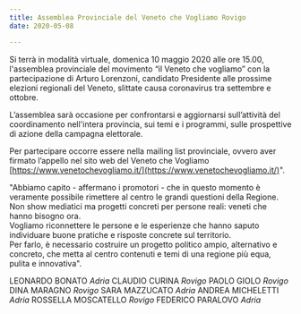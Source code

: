 ```yaml
---  
title: Assemblea Provinciale del Veneto che Vogliamo Rovigo
date: 2020-05-08

---
```


Si terrà in modalità virtuale, domenica 10 maggio 2020 alle ore 15.00, l'assemblea provinciale del movimento “il Veneto che vogliamo” con la partecipazione di Arturo Lorenzoni, candidato Presidente alle prossime elezioni regionali del Veneto, slittate causa coronavirus tra settembre e ottobre.  
  
L’assemblea sarà occasione per confrontarsi e aggiornarsi sull’attività del coordinamento nell'intera provincia, sui temi e i programmi, sulle prospettive di azione della campagna elettorale.  
  
Per partecipare occorre essere nella mailing list provinciale, ovvero aver firmato l’appello nel sito web del Veneto che Vogliamo [https://www.venetochevogliamo.it/](https://www.venetochevogliamo.it/)".  
  
"Abbiamo capito - affermano i promotori - che in questo momento è veramente possibile rimettere al centro le grandi questioni della Regione. Non show mediatici ma progetti concreti per persone reali: veneti che hanno bisogno ora.  
Vogliamo riconnettere le persone e le esperienze che hanno saputo individuare buone pratiche e risposte concrete sul territorio.  
Per farlo, è necessario costruire un progetto politico ampio, alternativo e concreto, che metta al centro contenuti e temi di una regione più equa, pulita e innovativa".


LEONARDO BONATO
_Adria_
CLAUDIO CURINA
_Rovigo_
PAOLO GIOLO
_Rovigo_
DINA MARAGNO
_Rovigo_
SARA MAZZUCATO
_Adria_
ANDREA MICHELETTI
_Adria_
ROSSELLA MOSCATELLO
_Rovigo_
FEDERICO PARALOVO
_Adria_